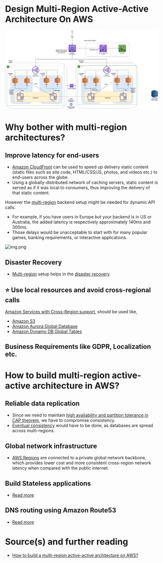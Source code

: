 # Design Multi-Region Active-Active Architecture On AWS

![img.png](AWS-Multi-Region-AZ-HA.drawio.png)

# Why bother with multi-region architectures?

## Improve latency for end-users
- [Amazon CloudFront](../../1_NetworkingAndContentDelivery/AmazonCloudFront.md) can be used to speed up delivery static content (static files such as site code, HTML/CSS/JS, photos, and videos etc.) to end-users across the globe.
- Using a globally-distributed network of caching servers, static content is served as if it was local to consumers, thus improving the delivery of that static content.

However the [multi-region](../../2_AWSComponents/AWS-Global-Architecture-Region-AZ.md) backend setup might be needed for dynamic API calls.
- For example, if you have users in Europe but your backend is in US or Australia, the added latency is respectively approximately 140ms and 300ms. 
- Those delays would be unacceptable to start with for many popular games, banking requirements, or interactive applications.
  
![img.png](https://acg-wordpress-content-production.s3.us-west-2.amazonaws.com/app/uploads/2021/01/1_-rGhWmNF23-Hfx4uQWR5LA.png)

## Disaster Recovery
- [Multi-region](../../2_AWSComponents/AWS-Global-Architecture-Region-AZ.md) setup helps in the [disaster recovery](../../1_HLDDesignComponents/0_SystemGlossaries/Reliability/FaultTolerance.md#disaster-recoveryhttpsenwikipediaorgwikidisaster_recovery).

## :star: Use local resources and avoid cross-regional calls

[Amazon Services with Cross-Region support](../../2_AWSComponents/AWS-Global-Architecture-Region-AZ.md), should be used like,
- [Amazon S3](../../2_AWSComponents/7_StorageServices/3_ObjectStorageS3/Readme.md#cross-region-supported)
- [Amazon Aurora Global Database](../../2_AWSComponents/6_DatabaseServices/AmazonRDS/AmazonAurora/AuroraGlobalDatabase.md)
- [Amazon Dynamo DB Global Tables](../../2_AWSComponents/6_DatabaseServices/AmazonDynamoDB/Readme.md)

## Business Requirements like GDPR, Localization etc.

# How to build multi-region active-active architecture in AWS?

## Reliable data replication
- Since we need to maintain [high availability and partition tolerance in CAP theorem](../../1_HLDDesignComponents/3_DatabaseComponents/1_Glossaries/CAPTheorem/Readme.md), we have to compromise consistency.
- [Eventual consistency](../../1_HLDDesignComponents/3_DatabaseComponents/1_Glossaries/Consistency&Replication/Readme.md) would have to be done, as databases are spread across multi-regions.

## Global network infrastructure
- [AWS Regions](../../2_AWSComponents/AWS-Global-Architecture-Region-AZ.md) are connected to a private global network backbone, which provides lower cost and more consistent cross-region network latency when compared with the public internet.

## Build Stateless applications
- [Read more](../../1_HLDDesignComponents/0_SystemGlossaries/Readme.md)

## DNS routing using Amazon Route53
- [Read more](../../2_AWSComponents/1_NetworkingAndContentDelivery/1_EdgeNetworking/AmazonRoute53/Readme.md)

# Source(s) and further reading
- [How to build a multi-region active-active architecture on AWS?](https://acloudguru.com/blog/engineering/why-and-how-do-we-build-a-multi-region-active-active-architecture)

